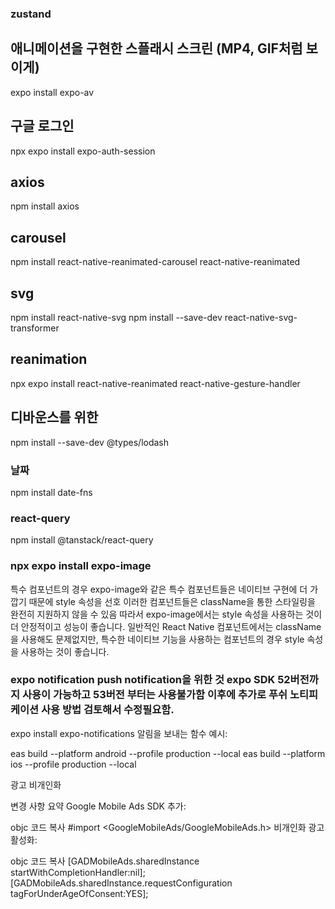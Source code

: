 ### zustand

## 애니메이션을 구현한 스플래시 스크린 (MP4, GIF처럼 보이게)

expo install expo-av

## 구글 로그인

npx expo install expo-auth-session

## axios

npm install axios

## carousel

npm install react-native-reanimated-carousel react-native-reanimated

## svg

npm install react-native-svg
npm install --save-dev react-native-svg-transformer

## reanimation

npx expo install react-native-reanimated react-native-gesture-handler

## 디바운스를 위한

npm install --save-dev @types/lodash

### 날짜

npm install date-fns

### react-query

npm install @tanstack/react-query

### npx expo install expo-image

특수 컴포넌트의 경우
expo-image와 같은 특수 컴포넌트들은 네이티브 구현에 더 가깝기 때문에 style 속성을 선호
이러한 컴포넌트들은 className을 통한 스타일링을 완전히 지원하지 않을 수 있음
따라서 expo-image에서는 style 속성을 사용하는 것이 더 안정적이고 성능이 좋습니다. 일반적인 React Native 컴포넌트에서는 className을 사용해도 문제없지만, 특수한 네이티브 기능을 사용하는 컴포넌트의 경우 style 속성을 사용하는 것이 좋습니다.

### expo notification push notification을 위한 것 expo SDK 52버전까지 사용이 가능하고 53버전 부터는 사용불가함 이후에 추가로 푸쉬 노티피케이션 사용 방법 검토해서 수정필요함.

expo install expo-notifications
알림을 보내는 함수 예시:

eas build --platform android --profile production --local
eas build --platform ios --profile production --local

광고 비개인화
<meta-data android:name="com.google.android.gms.ads.APPLICATION_ID" android:value="ca-app-pub-3099985704584658~7990797006" tools:replace="android:value"/>
<meta-data
    android:name="com.google.android.gms.ads.NON_PERSONALIZED_ADS"
    android:value="true" />

변경 사항 요약
Google Mobile Ads SDK 추가:

objc
코드 복사
#import <GoogleMobileAds/GoogleMobileAds.h>
비개인화 광고 활성화:

objc
코드 복사
[GADMobileAds.sharedInstance startWithCompletionHandler:nil];
[GADMobileAds.sharedInstance.requestConfiguration tagForUnderAgeOfConsent:YES];

 <!-- 
async function sendNotification() {
  await Notifications.scheduleNotificationAsync({
    content: {
      title: "제목입니다!",
      body: "알림 내용입니다.",
      data: { data: 'goes here' },
    },
    trigger: { seconds: 2 }, // 2초 후에 알림 발송
  });
} 
  -->
